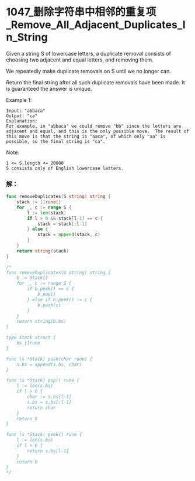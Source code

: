 # 1047_删除字符串中相邻的重复项_Remove_All_Adjacent_Duplicates_In_String
Given a string S of lowercase letters, a duplicate removal consists of choosing two adjacent and equal letters, and removing them.

We repeatedly make duplicate removals on S until we no longer can.

Return the final string after all such duplicate removals have been made.  It is guaranteed the answer is unique.

Example 1:

    Input: "abbaca"
    Output: "ca"
    Explanation:
    For example, in "abbaca" we could remove "bb" since the letters are adjacent and equal, and this is the only possible move.  The result of this move is that the string is "aaca", of which only "aa" is possible, so the final string is "ca".

Note:

    1 <= S.length <= 20000
    S consists only of English lowercase letters.

### 解：

```go
func removeDuplicates(S string) string {
    stack := []rune{}
    for _, c := range S {
        l := len(stack)
        if l > 0 && stack[l-1] == c {
            stack = stack[:l-1]
        } else {
            stack = append(stack, c)
        }
    }
    return string(stack)
}

/*
func removeDuplicates(S string) string {
    b := Stack{}
    for _, c := range S {
        if b.peek() == c {
            b.pop()
        } else if b.peek() != c {
            b.push(c)
        }
    }
    return string(b.bs)
}

type Stack struct {
    bs []rune
}

func (s *Stack) push(char rune) {
    s.bs = append(s.bs, char)
}

func (s *Stack) pop() rune {
    l := len(s.bs)
    if l > 0 {
        char := s.bs[l-1]
        s.bs = s.bs[:l-1]
        return char
    }
    return 0
}

func (s *Stack) peek() rune {
    l := len(s.bs)
    if l > 0 {
        return s.bs[l-1]
    }
    return 0
}
*/
```